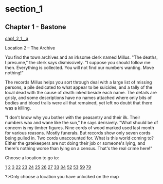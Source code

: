 
# section_1

## Chapter 1 - Bastone

[chp1_2_1__a](../../decomp/app/src/main/res/raw/chp1_2_1__a.mp3 ':include :type=audio')

Location 2 – The Archive

You find the town archives and an irksome clerk named Millus. "The deaths, I presume," the clerk says dismissively. "I suppose you should follow me then. Everything is collected. You will not find our numbers wanting. Move nothing!"

The records Millus helps you sort through deal with a large list of missing persons, a pile dedicated to what appear to be suicides, and a tally of the local dead with the cause of death inked beside each name. The details are grisly, and some descriptions have no names attached where only bits of bodies and blood trails were all that remained, yet left no doubt that there was a killing.

"I don't know why you bother with the peasantry and their ilk. Their numbers wax and wane like the sun," he says derisively. "What should be of concern is my timber figures. Nine cords of wood marked used last month for various reasons. Mostly funerals. But records show only seven cords being pulled in. Two cords unaccounted for. What is this world coming to? Either the gatekeepers are not doing their job or someone's lying, and there's nothing worse than lying on a census. That's the real crime here!"


Choose a location to go to:

[1](output/chapter1/section_1.md)
[2](output/chapter1/section_2.md)
[3](output/chapter1/section_3.md)
[22](output/chapter1/section_22.md)
[23](output/chapter1/section_23.md)
[24](output/chapter1/section_24.md)
[25](output/chapter1/section_25.md)
[26](output/chapter1/section_26.md)
[27](output/chapter1/section_27.md)
[33](output/chapter1/section_33.md)
[34](output/chapter1/section_34.md)
[52](output/chapter1/section_52.md)
[53](output/chapter1/section_53.md)
[59](output/chapter1/section_59.md)
[79](output/chapter1/section_79.md)


?>Only choose a location you have unlocked on the map


